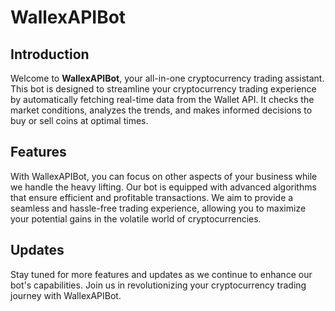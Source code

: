 # WallexAPIBot

## Introduction

Welcome to **WallexAPIBot**, your all-in-one cryptocurrency trading assistant. This bot is designed to streamline your cryptocurrency trading experience by automatically fetching real-time data from the Wallet API. It checks the market conditions, analyzes the trends, and makes informed decisions to buy or sell coins at optimal times.

## Features

With WallexAPIBot, you can focus on other aspects of your business while we handle the heavy lifting. Our bot is equipped with advanced algorithms that ensure efficient and profitable transactions. We aim to provide a seamless and hassle-free trading experience, allowing you to maximize your potential gains in the volatile world of cryptocurrencies.

## Updates

Stay tuned for more features and updates as we continue to enhance our bot's capabilities. Join us in revolutionizing your cryptocurrency trading journey with WallexAPIBot.
